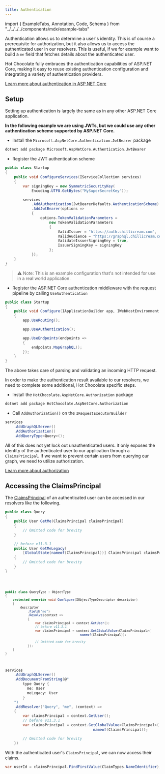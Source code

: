 ```yaml
---
title: Authentication
---
```


import { ExampleTabs, Annotation, Code, Schema } from "../../../../components/mdx/example-tabs"

Authentication allows us to determine a user's identity. This is of course a prerequisite for authorization, but it also allows us to access the authenticated user in our resolvers. This is useful, if we for example want to build a `me` field that fetches details about the authenticated user.

Hot Chocolate fully embraces the authentication capabilities of ASP.NET Core, making it easy to reuse existing authentication configuration and integrating a variety of authentication providers.

[Learn more about authentication in ASP.NET Core](https://docs.microsoft.com/aspnet/core/security/authentication)

## Setup

Setting up authentication is largely the same as in any other ASP.NET Core application.

**In the following example we are using JWTs, but we could use any other authentication scheme supported by ASP.NET Core.**

* Install the `Microsoft.AspNetCore.Authentication.JwtBearer` package

```bash
dotnet add package Microsoft.AspNetCore.Authentication.JwtBearer
```

* Register the JWT authentication scheme

```csharp
public class Startup
{
    public void ConfigureServices(IServiceCollection services)
    {
        var signingKey = new SymmetricSecurityKey(
            Encoding.UTF8.GetBytes("MySuperSecretKey"));

        services
            .AddAuthentication(JwtBearerDefaults.AuthenticationScheme)
            .AddJwtBearer(options =>
            {
                options.TokenValidationParameters =
                    new TokenValidationParameters
                    {
                        ValidIssuer = "https://auth.chillicream.com",
                        ValidAudience = "https://graphql.chillicream.com",
                        ValidateIssuerSigningKey = true,
                        IssuerSigningKey = signingKey
                    };
            });
    }
}
```

> ⚠️ Note: This is an example configuration that's not intended for use in a real world application.

* Register the ASP.NET Core authentication middleware with the request pipeline by calling `UseAuthentication`

```csharp
public class Startup
{
    public void Configure(IApplicationBuilder app, IWebHostEnvironment env)
    {
        app.UseRouting();

        app.UseAuthentication();

        app.UseEndpoints(endpoints =>
        {
            endpoints.MapGraphQL();
        });
    }
}
```

The above takes care of parsing and validating an incoming HTTP request.

In order to make the authentication result available to our resolvers, we need to complete some additional, Hot Chocolate specific steps.

* Install the `HotChocolate.AspNetCore.Authorization` package

```bash
dotnet add package HotChocolate.AspNetCore.Authorization
```

* Call `AddAuthorization()` on the `IRequestExecutorBuilder`

```csharp
services
    .AddGraphQLServer()
    .AddAuthorization()
    .AddQueryType<Query>();
```

All of this does not yet lock out unauthenticated users. It only exposes the identity of the authenticated user to our application through a `ClaimsPrincipal`. If we want to prevent certain users from querying our graph, we need to utilize authorization.

[Learn more about authorization](/docs/hotchocolate/v11/security/authorization)

## Accessing the ClaimsPrincipal

The [ClaimsPrincipal](https://docs.microsoft.com/dotnet/api/system.security.claims.claimsprincipal) of an authenticated user can be accessed in our resolvers like the following.

<ExampleTabs>
<Annotation>

```csharp
public class Query
{
    public User GetMe(ClaimsPrincipal claimsPrincipal)
    {
        // Omitted code for brevity
    }

    // before v11.3.1
    public User GetMeLegacy(
        [GlobalState(nameof(ClaimsPrincipal))] ClaimsPrincipal claimsPrincipal)
    {
        // Omitted code for brevity
    }
}
```

</Annotation>
<Code>

```csharp
public class QueryType : ObjectType
{
    protected override void Configure(IObjectTypeDescriptor descriptor)
    {
        descriptor
            .Field("me")
            .Resolve(context =>
            {
                var claimsPrincipal = context.GetUser();
                // before v11.3.1
                var claimsPrincipal = context.GetGlobalValue<ClaimsPrincipal>(
                                        nameof(ClaimsPrincipal));

                // Omitted code for brevity
            });
    }
}
```

</Code>
<Schema>

```csharp
services
    .AddGraphQLServer()
    .AddDocumentFromString(@"
        type Query {
          me: User
          meLegacy: User
        }
    ")
    .AddResolver("Query", "me", (context) =>
    {
        var claimsPrincipal = context.GetUser();
        // before v11.3.1
        var claimsPrincipal = context.GetGlobalValue<ClaimsPrincipal>(
                                        nameof(ClaimsPrincipal));

        // Omitted code for brevity
    })
```

</Schema>
</ExampleTabs>

With the authenticated user's `ClaimsPrincipal`, we can now access their claims.

```csharp
var userId = claimsPrincipal.FindFirstValue(ClaimTypes.NameIdentifier);
```
